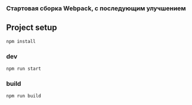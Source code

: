 ### Стартовая сборка Webpack, с последующим улучшением

## Project setup
```
npm install
```
### dev
```
npm run start
```

### build
```
npm run build
```
